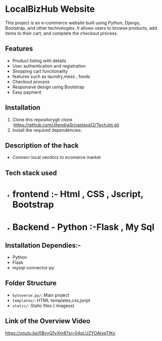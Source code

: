 # LocalBizHub Website

This project is an e-commerce website built using Python, Django, Bootstrap, and other technologies. It allows users to browse products, add items to their cart, and complete the checkout process.

## Features

- Product listing with details
- User authentication and registration
- Shopping cart functionality
- features such as laundry,mess , foods
- Checkout process
- Responsive design using Bootstrap
- Easy payment

## Installation

1. Clone this repositorygit clone :https://github.com/JitendraSrivastava12/TechJet.git
2. Install the required dependencies:

## Description of the hack
- Connecr local vendors to ecomerce market

## Tech stack used
- # frontend :- Html , CSS , Jscript, Bootstrap
- # Backend - Python :-Flask , My Sql

## Installation Dependies:-
- Python
- Flask
- mysql-connector-py  

## Folder Structure

- `byteverse.py/`: Main project 
- `templates/`: HTML templates,css,jsript
- `static/`: Static files ( imagess)

## Link of the Overview Video
https://youtu.be/IIByyQ1yXm8?si=04qLUZYOAtxpTIKx

